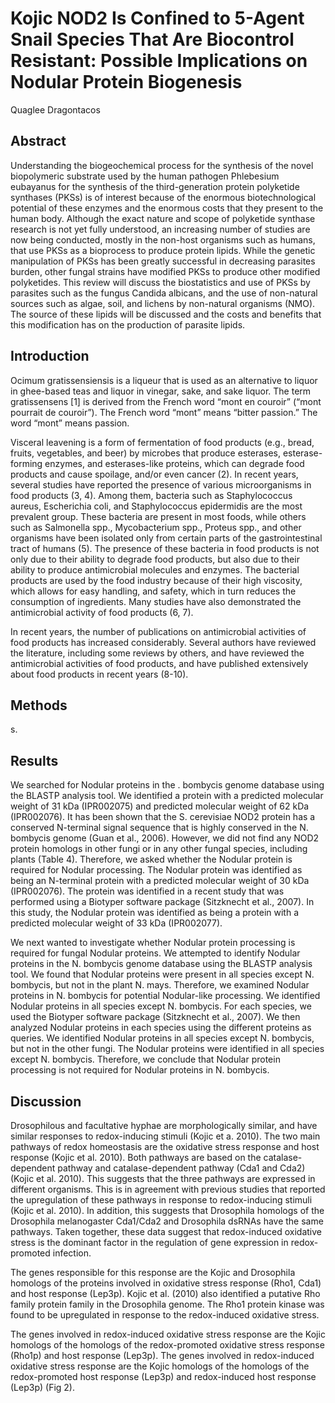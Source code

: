 #  Kojic NOD2 Is Confined to 5-Agent Snail Species That Are Biocontrol Resistant: Possible Implications on Nodular Protein Biogenesis
Quaglee Dragontacos


## Abstract
Understanding the biogeochemical process for the synthesis of the novel biopolymeric substrate used by the human pathogen Phlebesium eubayanus for the synthesis of the third-generation protein polyketide synthases (PKSs) is of interest because of the enormous biotechnological potential of these enzymes and the enormous costs that they present to the human body. Although the exact nature and scope of polyketide synthase research is not yet fully understood, an increasing number of studies are now being conducted, mostly in the non-host organisms such as humans, that use PKSs as a bioprocess to produce protein lipids. While the genetic manipulation of PKSs has been greatly successful in decreasing parasites burden, other fungal strains have modified PKSs to produce other modified polyketides. This review will discuss the biostatistics and use of PKSs by parasites such as the fungus Candida albicans, and the use of non-natural sources such as algae, soil, and lichens by non-natural organisms (NMO). The source of these lipids will be discussed and the costs and benefits that this modification has on the production of parasite lipids.


## Introduction
Ocimum gratissensiensis is a liqueur that is used as an alternative to liquor in ghee-based teas and liquor in vinegar, sake, and sake liquor. The term gratissensens [1] is derived from the French word “mont en couroir” (“mont pourrait de couroir”). The French word “mont” means “bitter passion.” The word “mont” means passion.

Visceral leavening is a form of fermentation of food products (e.g., bread, fruits, vegetables, and beer) by microbes that produce esterases, esterase-forming enzymes, and esterases-like proteins, which can degrade food products and cause spoilage, and/or even cancer (2). In recent years, several studies have reported the presence of various microorganisms in food products (3, 4). Among them, bacteria such as Staphylococcus aureus, Escherichia coli, and Staphylococcus epidermidis are the most prevalent group. These bacteria are present in most foods, while others such as Salmonella spp., Mycobacterium spp., Proteus spp., and other organisms have been isolated only from certain parts of the gastrointestinal tract of humans (5). The presence of these bacteria in food products is not only due to their ability to degrade food products, but also due to their ability to produce antimicrobial molecules and enzymes. The bacterial products are used by the food industry because of their high viscosity, which allows for easy handling, and safety, which in turn reduces the consumption of ingredients. Many studies have also demonstrated the antimicrobial activity of food products (6, 7).

In recent years, the number of publications on antimicrobial activities of food products has increased considerably. Several authors have reviewed the literature, including some reviews by others, and have reviewed the antimicrobial activities of food products, and have published extensively about food products in recent years (8-10).


## Methods
s.


## Results
We searched for Nodular proteins in the . bombycis genome database using the BLASTP analysis tool. We identified a protein with a predicted molecular weight of 31 kDa (IPR002075) and predicted molecular weight of 62 kDa (IPR002076). It has been shown that the S. cerevisiae NOD2 protein has a conserved N-terminal signal sequence that is highly conserved in the N. bombycis genome (Guan et al., 2006). However, we did not find any NOD2 protein homologs in other fungi or in any other fungal species, including plants (Table 4). Therefore, we asked whether the Nodular protein is required for Nodular processing. The Nodular protein was identified as being an N-terminal protein with a predicted molecular weight of 30 kDa (IPR002076). The protein was identified in a recent study that was performed using a Biotyper software package (Sitzknecht et al., 2007). In this study, the Nodular protein was identified as being a protein with a predicted molecular weight of 33 kDa (IPR002077).

We next wanted to investigate whether Nodular protein processing is required for fungal Nodular proteins. We attempted to identify Nodular proteins in the N. bombycis genome database using the BLASTP analysis tool. We found that Nodular proteins were present in all species except N. bombycis, but not in the plant N. mays. Therefore, we examined Nodular proteins in N. bombycis for potential Nodular-like processing. We identified Nodular proteins in all species except N. bombycis. For each species, we used the Biotyper software package (Sitzknecht et al., 2007). We then analyzed Nodular proteins in each species using the different proteins as queries. We identified Nodular proteins in all species except N. bombycis, but not in the other fungi. The Nodular proteins were identified in all species except N. bombycis. Therefore, we conclude that Nodular protein processing is not required for Nodular proteins in N. bombycis.


## Discussion
Drosophilous and facultative hyphae are morphologically similar, and have similar responses to redox-inducing stimuli (Kojic et a. 2010). The two main pathways of redox homeostasis are the oxidative stress response and host response (Kojic et al. 2010). Both pathways are based on the catalase-dependent pathway and catalase-dependent pathway (Cda1 and Cda2) (Kojic et al. 2010). This suggests that the three pathways are expressed in different organisms. This is in agreement with previous studies that reported the upregulation of these pathways in response to redox-inducing stimuli (Kojic et al. 2010). In addition, this suggests that Drosophila homologs of the Drosophila melanogaster Cda1/Cda2 and Drosophila dsRNAs have the same pathways. Taken together, these data suggest that redox-induced oxidative stress is the dominant factor in the regulation of gene expression in redox-promoted infection.

The genes responsible for this response are the Kojic and Drosophila homologs of the proteins involved in oxidative stress response (Rho1, Cda1) and host response (Lep3p). Kojic et al. (2010) also identified a putative Rho family protein family in the Drosophila genome. The Rho1 protein kinase was found to be upregulated in response to the redox-induced oxidative stress.

The genes involved in redox-induced oxidative stress response are the Kojic homologs of the homologs of the redox-promoted oxidative stress response (Rho1p) and host response (Lep3p). The genes involved in redox-induced oxidative stress response are the Kojic homologs of the homologs of the redox-promoted host response (Lep3p) and redox-induced host response (Lep3p) (Fig 2).
